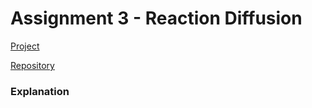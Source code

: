 Assignment 3 - Reaction Diffusion
===

[Project](https://jlduerk.github.io/CS420X/Assignment3/assignment3.html)

[Repository](https://github.com/jlduerk/CS420X/tree/main/Assignment3)

### Explanation



